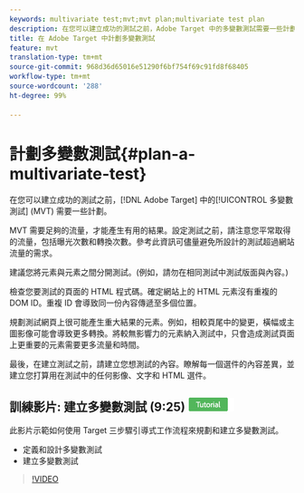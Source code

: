 ```yaml
---
keywords: multivariate test;mvt;mvt plan;multivariate test plan
description: 在您可以建立成功的測試之前，Adobe Target 中的多變數測試需要一些計劃。
title: 在 Adobe Target 中計劃多變數測試
feature: mvt
translation-type: tm+mt
source-git-commit: 968d36d65016e51290f6bf754f69c91fd8f68405
workflow-type: tm+mt
source-wordcount: '288'
ht-degree: 99%

---
```



# 計劃多變數測試{#plan-a-multivariate-test}

在您可以建立成功的測試之前，[!DNL Adobe Target] 中的[!UICONTROL 多變數測試] (MVT) 需要一些計劃。

MVT 需要足夠的流量，才能產生有用的結果。設定測試之前，請注意您平常取得的流量，包括曝光次數和轉換次數。參考此資訊可儘量避免所設計的測試超過網站流量的需求。

建議您將元素與元素之間分開測試。(例如，請勿在相同測試中測試版面與內容。)

檢查您要測試的頁面的 HTML 程式碼。確定網站上的 HTML 元素沒有重複的 DOM ID。重複 ID 會導致同一份內容傳遞至多個位置。

規劃測試網頁上很可能產生重大結果的元素。例如，相較頁尾中的變更，橫幅或主圖影像可能會導致更多轉換。將較無影響力的元素納入測試中，只會造成測試頁面上更重要的元素需要更多流量和時間。

最後，在建立測試之前，請建立您想測試的內容。瞭解每一個選件的內容差異，並建立您打算用在測試中的任何影像、文字和 HTML 選件。

## 訓練影片: 建立多變數測試 (9:25) ![教學課程徽章](/help/assets/tutorial.png)

此影片示範如何使用 Target 三步驟引導式工作流程來規劃和建立多變數測試。

* 定義和設計多變數測試
* 建立多變數測試

>[!VIDEO](https://video.tv.adobe.com/v/17395)